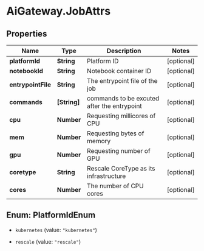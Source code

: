 # AiGateway.JobAttrs

## Properties
Name | Type | Description | Notes
------------ | ------------- | ------------- | -------------
**platformId** | **String** | Platform ID | [optional] 
**notebookId** | **String** | Notebook container ID | [optional] 
**entrypointFile** | **String** | The entrypoint file of the job | [optional] 
**commands** | **[String]** | commands to be excuted after the entrypoint | [optional] 
**cpu** | **Number** | Requesting millicores of CPU | [optional] 
**mem** | **Number** | Requesting bytes of memory | [optional] 
**gpu** | **Number** | Requesting number of GPU | [optional] 
**coretype** | **String** | Rescale CoreType as its infrastructure | [optional] 
**cores** | **Number** | The number of CPU cores | [optional] 


<a name="PlatformIdEnum"></a>
## Enum: PlatformIdEnum


* `kubernetes` (value: `"kubernetes"`)

* `rescale` (value: `"rescale"`)




